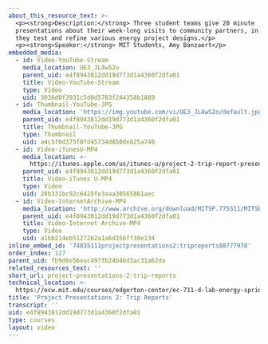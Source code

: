 ```yaml
---
about_this_resource_text: >-
  <p><strong>Description:</strong> Three student teams give 20 minute
  presentations about their week-long visits to community partners, in which
  they test and refine various energy project designs.</p>
  <p><strong>Speaker:</strong> MIT Students, Amy Banzaert</p>
embedded_media:
  - id: Video-YouTube-Stream
    media_location: UE3_JL4wS2o
    parent_uid: e4f8943812dd19d773d1a4360f2dfa01
    title: Video-YouTube-Stream
    type: Video
    uid: 3036d0f3931c5d8d5783f244358b1889
  - id: Thumbnail-YouTube-JPG
    media_location: 'https://img.youtube.com/vi/UE3_JL4wS2o/default.jpg'
    parent_uid: e4f8943812dd19d773d1a4360f2dfa01
    title: Thumbnail-YouTube-JPG
    type: Thumbnail
    uid: a4c5f0d375f0fd45734d850de825a746
  - id: Video-iTunesU-MP4
    media_location: >-
      https://itunes.apple.com/us/itunes-u/project-2-trip-report-presentations/id591211144?i=127630223
    parent_uid: e4f8943812dd19d773d1a4360f2dfa01
    title: Video-iTunes U-MP4
    type: Video
    uid: 28b331bc92c6425fe3aaa30565861aec
  - id: Video-InternetArchive-MP4
    media_location: 'http://www.archive.org/download/MITSP.775S11/MITSP_775S11proj02_300k.mp4'
    parent_uid: e4f8943812dd19d773d1a4360f2dfa01
    title: Video-Internet Archive-MP4
    type: Video
    uid: a1bb214eb5127262a1a6d356ff30e134
inline_embed_id: '74835111projectpresentations2:tripreports88777978'
order_index: 127
parent_uid: fb9d6e56eac497fb24b46d3ac31a62da
related_resources_text: ''
short_url: project-presentations-2-trip-reports
technical_location: >-
  https://ocw.mit.edu/courses/edgerton-center/ec-711-d-lab-energy-spring-2011/week-8-nicaragua-trip/project-presentations-2-trip-reports
title: 'Project Presentations 2: Trip Reports'
transcript: ''
uid: e4f8943812dd19d773d1a4360f2dfa01
type: courses
layout: video
---
```


